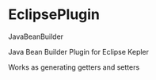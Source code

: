 EclipsePlugin
=============

JavaBeanBuilder

Java Bean Builder Plugin for Eclipse Kepler

Works as generating getters and setters
